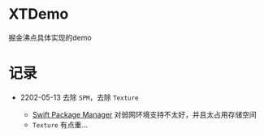 # XTDemo
掘金沸点具体实现的demo



# 记录

* 2202-05-13 去除 `SPM`，去除 `Texture`

	* [Swift Package Manager](https://www.swift.org/package-manager/) 对弱网环境支持不太好，并且太占用存储空间
	* `Texture` 有点重...
